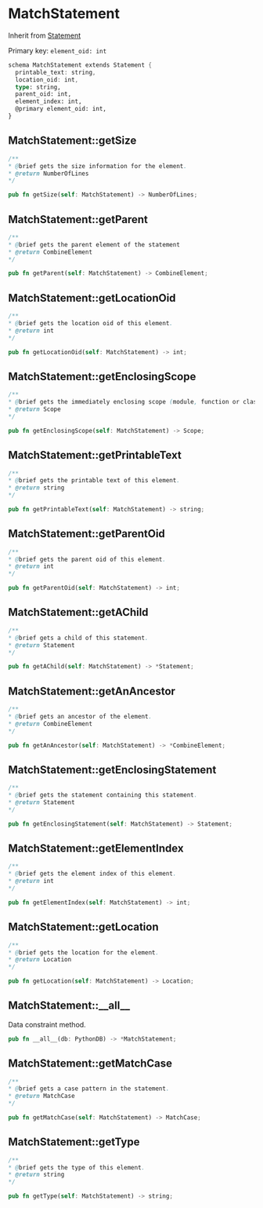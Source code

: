 # MatchStatement

Inherit from [Statement](./Statement.md)

Primary key: `element_oid: int`

```rust
schema MatchStatement extends Statement {
  printable_text: string,
  location_oid: int,
  type: string,
  parent_oid: int,
  element_index: int,
  @primary element_oid: int,
}
```
## MatchStatement::getSize

```java
/**
* @brief gets the size information for the element.
* @return NumberOfLines
*/
```
```rust
pub fn getSize(self: MatchStatement) -> NumberOfLines;
```
## MatchStatement::getParent

```java
/**
* @brief gets the parent element of the statement
* @return CombineElement 
*/
```
```rust
pub fn getParent(self: MatchStatement) -> CombineElement;
```
## MatchStatement::getLocationOid

```java
/**
* @brief gets the location oid of this element.
* @return int
*/
```
```rust
pub fn getLocationOid(self: MatchStatement) -> int;
```
## MatchStatement::getEnclosingScope

```java
/**
* @brief gets the immediately enclosing scope (module, function or class) whose body contains this statement.
* @return Scope 
*/
```
```rust
pub fn getEnclosingScope(self: MatchStatement) -> Scope;
```
## MatchStatement::getPrintableText

```java
/**
* @brief gets the printable text of this element.
* @return string
*/
```
```rust
pub fn getPrintableText(self: MatchStatement) -> string;
```
## MatchStatement::getParentOid

```java
/**
* @brief gets the parent oid of this element.
* @return int
*/
```
```rust
pub fn getParentOid(self: MatchStatement) -> int;
```
## MatchStatement::getAChild

```java
/**
* @brief gets a child of this statement.
* @return Statement 
*/
```
```rust
pub fn getAChild(self: MatchStatement) -> *Statement;
```
## MatchStatement::getAnAncestor

```java
/**
* @brief gets an ancestor of the element.
* @return CombineElement 
*/
```
```rust
pub fn getAnAncestor(self: MatchStatement) -> *CombineElement;
```
## MatchStatement::getEnclosingStatement

```java
/**
* @brief gets the statement containing this statement.
* @return Statement 
*/
```
```rust
pub fn getEnclosingStatement(self: MatchStatement) -> Statement;
```
## MatchStatement::getElementIndex

```java
/**
* @brief gets the element index of this element.
* @return int
*/
```
```rust
pub fn getElementIndex(self: MatchStatement) -> int;
```
## MatchStatement::getLocation

```java
/**
* @brief gets the location for the element.
* @return Location
*/
```
```rust
pub fn getLocation(self: MatchStatement) -> Location;
```
## MatchStatement::\_\_all\_\_

Data constraint method.

```rust
pub fn __all__(db: PythonDB) -> *MatchStatement;
```
## MatchStatement::getMatchCase

```java
/**
* @brief gets a case pattern in the statement.
* @return MatchCase 
*/
```
```rust
pub fn getMatchCase(self: MatchStatement) -> MatchCase;
```
## MatchStatement::getType

```java
/**
* @brief gets the type of this element.
* @return string
*/
```
```rust
pub fn getType(self: MatchStatement) -> string;
```
